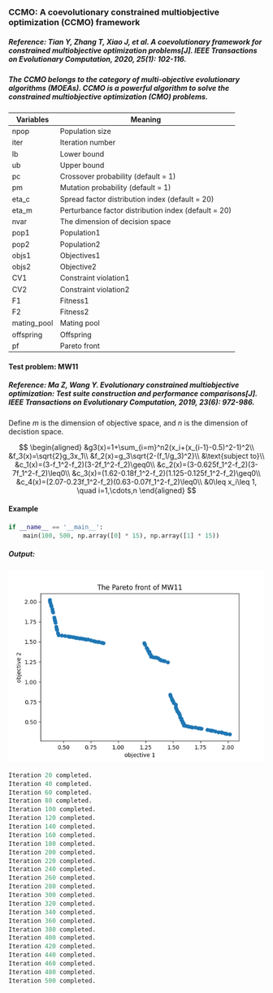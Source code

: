 ### CCMO: A coevolutionary constrained multiobjective optimization (CCMO) framework

##### Reference: Tian Y, Zhang T, Xiao J, et al. A coevolutionary framework for constrained multiobjective optimization problems[J]. IEEE Transactions on Evolutionary Computation, 2020, 25(1): 102-116.

##### The CCMO belongs to the category of multi-objective evolutionary algorithms (MOEAs). CCMO is a powerful algorithm to solve the constrained multiobjective optimization (CMO) problems.

| Variables   | Meaning                                              |
| ----------- | ---------------------------------------------------- |
| npop        | Population size                                      |
| iter        | Iteration number                                     |
| lb          | Lower bound                                          |
| ub          | Upper bound                                          |
| pc          | Crossover probability (default = 1)                  |
| pm          | Mutation probability (default = 1)                   |
| eta_c       | Spread factor distribution index (default = 20)      |
| eta_m       | Perturbance factor distribution index (default = 20) |
| nvar        | The dimension of decision space                      |
| pop1        | Population1                                          |
| pop2        | Population2                                          |
| objs1       | Objectives1                                          |
| objs2       | Objective2                                           |
| CV1         | Constraint violation1                                |
| CV2         | Constraint violation2                                |
| F1          | Fitness1                                             |
| F2          | Fitness2                                             |
| mating_pool | Mating pool                                          |
| offspring   | Offspring                                            |
| pf          | Pareto front                                         |



#### Test problem: MW11

##### Reference: Ma Z, Wang Y. Evolutionary constrained multiobjective optimization: Test suite construction and performance comparisons[J]. IEEE Transactions on Evolutionary Computation, 2019, 23(6): 972-986.

Define $m$ is the dimension of objective space, and $n$ is the dimension of decistion space.



$$
\begin{aligned}
&g3(x)=1+\sum_{i=m}^n2(x_i+(x_{i-1}-0.5)^2-1)^2\\
&f_3(x)=\sqrt{2}g_3x_1\\
&f_2(x)=g_3\sqrt{2-(f_1/g_3)^2}\\
&\text{subject to}\\
&c_1(x)=(3-f_1^2-f_2)(3-2f_1^2-f_2)\geq0\\
&c_2(x)=(3-0.625f_1^2-f_2)(3-7f_1^2-f_2)\leq0\\
&c_3(x)=(1.62-0.18f_1^2-f_2)(1.125-0.125f_1^2-f_2)\geq0\\
&c_4(x)=(2.07-0.23f_1^2-f_2)(0.63-0.07f_1^2-f_2)\leq0\\
&0\leq x_i\leq 1, \quad i=1,\cdots,n
\end{aligned}
$$



#### Example

```python
if __name__ == '__main__':
    main(100, 500, np.array([0] * 15), np.array([1] * 15))
```

##### Output:

![](https://github.com/Xavier-MaYiMing/CCMO/blob/main/Pareto%20front.png)

```python
Iteration 20 completed.
Iteration 40 completed.
Iteration 60 completed.
Iteration 80 completed.
Iteration 100 completed.
Iteration 120 completed.
Iteration 140 completed.
Iteration 160 completed.
Iteration 180 completed.
Iteration 200 completed.
Iteration 220 completed.
Iteration 240 completed.
Iteration 260 completed.
Iteration 280 completed.
Iteration 300 completed.
Iteration 320 completed.
Iteration 340 completed.
Iteration 360 completed.
Iteration 380 completed.
Iteration 400 completed.
Iteration 420 completed.
Iteration 440 completed.
Iteration 460 completed.
Iteration 480 completed.
Iteration 500 completed.
```

